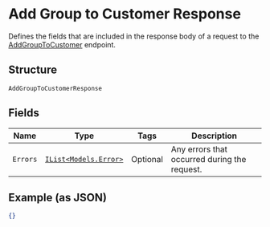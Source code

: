 
# Add Group to Customer Response

Defines the fields that are included in the response body of
a request to the [AddGroupToCustomer](#endpoint-addgrouptocustomer) endpoint.

## Structure

`AddGroupToCustomerResponse`

## Fields

| Name | Type | Tags | Description |
|  --- | --- | --- | --- |
| `Errors` | [`IList<Models.Error>`](/doc/models/error.md) | Optional | Any errors that occurred during the request. |

## Example (as JSON)

```json
{}
```

